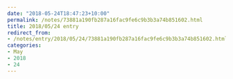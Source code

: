 ```yaml
---
date: "2018-05-24T18:47:23+10:00"
permalink: /notes/73881a190fb287a16fac9fe6c9b3b3a74b851602.html
title: 2018/05/24 entry
redirect_from:
- /notes/entry/2018/05/24/73881a190fb287a16fac9fe6c9b3b3a74b851602.html
categories:
- May
- 2018
- 24
---
```

